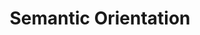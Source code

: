 ---
title: "Semantic Orientation"

categories: ['']

tags: ['Semantic', 'Orientation']

arwords: 'الانحياز المعنوي'

arexps: []

enwords: ['Semantic Orientation']

enexps: []

arlexicons: 'ح'

enlexicons: 'S'

authors: ['Ruqayya Roshdy']

translators: ['']

citations: 'تطبيقات الذكاء الاصطناعي في خدمة اللغة العربية'

sources: 'مركز الملك عبدالله بن عبدالعزيز الدولي لخدمة اللغة العربية'

word: "true"

slug: ""
---